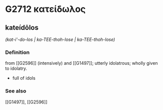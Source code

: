 # G2712 κατείδωλος

## kateídōlos

_(kat-i'-do-los | ka-TEE-thoh-lose | ka-TEE-thoh-lose)_

### Definition

from [[G2596]] (intensively) and [[G1497]]; utterly idolatrous; wholly given to idolatry.

- full of idols

### See also

[[G1497]], [[G2596]]

